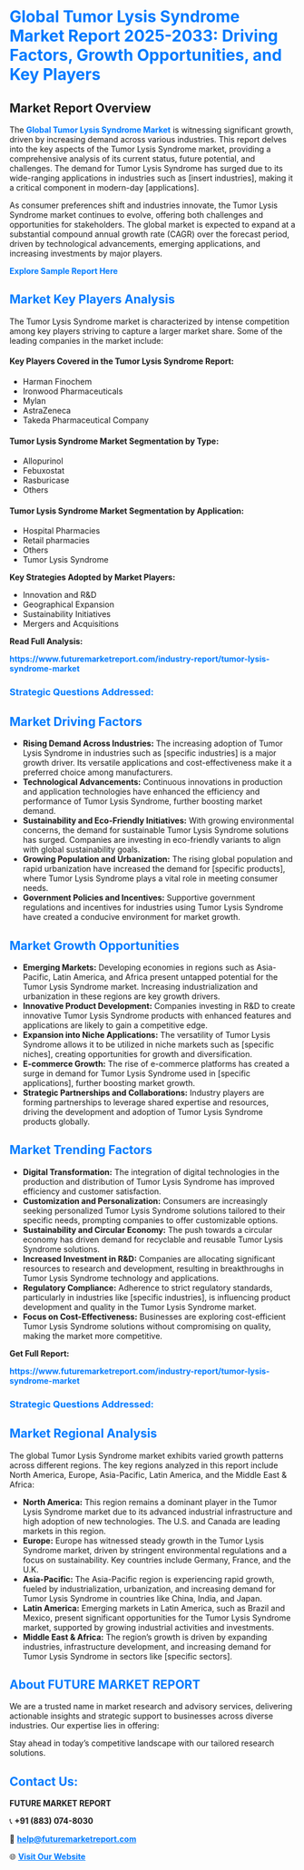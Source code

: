 <h1 style="color: #007BFF;">Global Tumor Lysis Syndrome Market Report 2025-2033: Driving Factors, Growth Opportunities, and Key Players</h1>

<section id="overview">
<h2>Market Report Overview</h2>
<p>The <a href="https://www.futuremarketreport.com/industry-report/tumor-lysis-syndrome-market" style="color: #007BFF; text-decoration: none;"><strong>Global Tumor Lysis Syndrome Market</strong></a> is witnessing significant growth, driven by increasing demand across various industries. This report delves into the key aspects of the Tumor Lysis Syndrome market, providing a comprehensive analysis of its current status, future potential, and challenges. The demand for Tumor Lysis Syndrome has surged due to its wide-ranging applications in industries such as [insert industries], making it a critical component in modern-day [applications].</p>
<p>As consumer preferences shift and industries innovate, the Tumor Lysis Syndrome market continues to evolve, offering both challenges and opportunities for stakeholders. The global market is expected to expand at a substantial compound annual growth rate (CAGR) over the forecast period, driven by technological advancements, emerging applications, and increasing investments by major players.</p>
</section>

<section id="overview">
<p><a href="https://www.futuremarketreport.com/request-sample/reportId=111223" style="color: #007BFF; text-decoration: none;"><strong>Explore Sample Report Here</strong></a></p>
</section>

<section id="key-players">
<h2 style="color: #007BFF;">Market Key Players Analysis</h2>
<p>The Tumor Lysis Syndrome market is characterized by intense competition among key players striving to capture a larger market share. Some of the leading companies in the market include:</p>
<h4>Key Players Covered in the Tumor Lysis Syndrome Report:</h4>
<ul><li>Harman Finochem</li><li>Ironwood Pharmaceuticals</li><li>Mylan</li><li>AstraZeneca</li><li>Takeda Pharmaceutical Company</li></ul>
<h4>Tumor Lysis Syndrome Market Segmentation by Type:</h4>
<ul><li>Allopurinol</li><li>Febuxostat</li><li>Rasburicase</li><li>Others</li></ul>

<h4>Tumor Lysis Syndrome Market Segmentation by Application:</h4>
<ul><li>Hospital Pharmacies</li><li>Retail pharmacies</li><li>Others</li><li>Tumor Lysis Syndrome</li></ul>
<p><strong>Key Strategies Adopted by Market Players:</strong></p>
<ul>
<li>Innovation and R&D</li>
<li>Geographical Expansion</li>
<li>Sustainability Initiatives</li>
<li>Mergers and Acquisitions</li>
</ul>
</section>

<section>
<p><strong>Read Full Analysis: </strong></p><a href="https://www.futuremarketreport.com/industry-report/tumor-lysis-syndrome-market" style="color: #007BFF; text-decoration: none;"><strong>https://www.futuremarketreport.com/industry-report/tumor-lysis-syndrome-market</strong></a>
<h3 style="color: #007BFF;">Strategic Questions Addressed:</h3>
</section>

<section id="driving-factors">
<h2 style="color: #007BFF;">Market Driving Factors</h2>
<ul>
<li><strong>Rising Demand Across Industries:</strong> The increasing adoption of Tumor Lysis Syndrome in industries such as [specific industries] is a major growth driver. Its versatile applications and cost-effectiveness make it a preferred choice among manufacturers.</li>
<li><strong>Technological Advancements:</strong> Continuous innovations in production and application technologies have enhanced the efficiency and performance of Tumor Lysis Syndrome, further boosting market demand.</li>
<li><strong>Sustainability and Eco-Friendly Initiatives:</strong> With growing environmental concerns, the demand for sustainable Tumor Lysis Syndrome solutions has surged. Companies are investing in eco-friendly variants to align with global sustainability goals.</li>
<li><strong>Growing Population and Urbanization:</strong> The rising global population and rapid urbanization have increased the demand for [specific products], where Tumor Lysis Syndrome plays a vital role in meeting consumer needs.</li>
<li><strong>Government Policies and Incentives:</strong> Supportive government regulations and incentives for industries using Tumor Lysis Syndrome have created a conducive environment for market growth.</li>
</ul>
</section>

<section id="growth-opportunities">
<h2 style="color: #007BFF;">Market Growth Opportunities</h2>
<ul>
<li><strong>Emerging Markets:</strong> Developing economies in regions such as Asia-Pacific, Latin America, and Africa present untapped potential for the Tumor Lysis Syndrome market. Increasing industrialization and urbanization in these regions are key growth drivers.</li>
<li><strong>Innovative Product Development:</strong> Companies investing in R&D to create innovative Tumor Lysis Syndrome products with enhanced features and applications are likely to gain a competitive edge.</li>
<li><strong>Expansion into Niche Applications:</strong> The versatility of Tumor Lysis Syndrome allows it to be utilized in niche markets such as [specific niches], creating opportunities for growth and diversification.</li>
<li><strong>E-commerce Growth:</strong> The rise of e-commerce platforms has created a surge in demand for Tumor Lysis Syndrome used in [specific applications], further boosting market growth.</li>
<li><strong>Strategic Partnerships and Collaborations:</strong> Industry players are forming partnerships to leverage shared expertise and resources, driving the development and adoption of Tumor Lysis Syndrome products globally.</li>
</ul>
</section>

<section id="trending-factors">
<h2 style="color: #007BFF;">Market Trending Factors</h2>
<ul>
<li><strong>Digital Transformation:</strong> The integration of digital technologies in the production and distribution of Tumor Lysis Syndrome has improved efficiency and customer satisfaction.</li>
<li><strong>Customization and Personalization:</strong> Consumers are increasingly seeking personalized Tumor Lysis Syndrome solutions tailored to their specific needs, prompting companies to offer customizable options.</li>
<li><strong>Sustainability and Circular Economy:</strong> The push towards a circular economy has driven demand for recyclable and reusable Tumor Lysis Syndrome solutions.</li>
<li><strong>Increased Investment in R&D:</strong> Companies are allocating significant resources to research and development, resulting in breakthroughs in Tumor Lysis Syndrome technology and applications.</li>
<li><strong>Regulatory Compliance:</strong> Adherence to strict regulatory standards, particularly in industries like [specific industries], is influencing product development and quality in the Tumor Lysis Syndrome market.</li>
<li><strong>Focus on Cost-Effectiveness:</strong> Businesses are exploring cost-efficient Tumor Lysis Syndrome solutions without compromising on quality, making the market more competitive.</li>
</ul>
</section>

<section>
<p><strong>Get Full Report: </strong></p><a href="https://www.futuremarketreport.com/industry-report/tumor-lysis-syndrome-market" style="color: #007BFF; text-decoration: none;"><strong>https://www.futuremarketreport.com/industry-report/tumor-lysis-syndrome-market</strong></a>
<h3 style="color: #007BFF;">Strategic Questions Addressed:</h3>
</section>


<section id="regional-analysis">
<h2 style="color: #007BFF;">Market Regional Analysis</h2>
<p>The global Tumor Lysis Syndrome market exhibits varied growth patterns across different regions. The key regions analyzed in this report include North America, Europe, Asia-Pacific, Latin America, and the Middle East & Africa:</p>
<ul>
<li><strong>North America:</strong> This region remains a dominant player in the Tumor Lysis Syndrome market due to its advanced industrial infrastructure and high adoption of new technologies. The U.S. and Canada are leading markets in this region.</li>
<li><strong>Europe:</strong> Europe has witnessed steady growth in the Tumor Lysis Syndrome market, driven by stringent environmental regulations and a focus on sustainability. Key countries include Germany, France, and the U.K.</li>
<li><strong>Asia-Pacific:</strong> The Asia-Pacific region is experiencing rapid growth, fueled by industrialization, urbanization, and increasing demand for Tumor Lysis Syndrome in countries like China, India, and Japan.</li>
<li><strong>Latin America:</strong> Emerging markets in Latin America, such as Brazil and Mexico, present significant opportunities for the Tumor Lysis Syndrome market, supported by growing industrial activities and investments.</li>
<li><strong>Middle East & Africa:</strong> The region’s growth is driven by expanding industries, infrastructure development, and increasing demand for Tumor Lysis Syndrome in sectors like [specific sectors].</li>
</ul>
</section>

<footer>
<h2 style="color: #007BFF;">About FUTURE MARKET REPORT</h2>
<p>We are a trusted name in market research and advisory services, delivering actionable insights and strategic support to businesses across diverse industries. Our expertise lies in offering:</p>

<p>Stay ahead in today’s competitive landscape with our tailored research solutions.</p>

<h2 style="color: #007BFF;">Contact Us:</h2>
<p><strong>FUTURE MARKET REPORT</strong></p>
<p>📞 <strong>+91 (883) 074-8030</strong></p>
<p>📧 <strong><a href="mailto:help@futuremarketreport.com" style="color: #007BFF;">help@futuremarketreport.com</a></strong></p>
<p>🌐 <strong><a href="https://www.futuremarketreport.com/" style="color: #007BFF;">Visit Our Website</a></strong></p>
</footer>